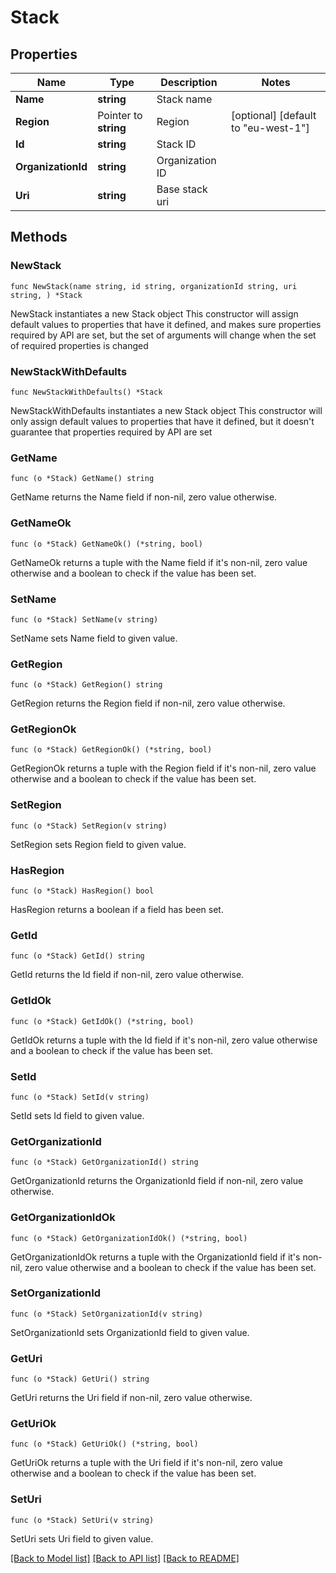 # Stack

## Properties

Name | Type | Description | Notes
------------ | ------------- | ------------- | -------------
**Name** | **string** | Stack name | 
**Region** | Pointer to **string** | Region | [optional] [default to "eu-west-1"]
**Id** | **string** | Stack ID | 
**OrganizationId** | **string** | Organization ID | 
**Uri** | **string** | Base stack uri | 

## Methods

### NewStack

`func NewStack(name string, id string, organizationId string, uri string, ) *Stack`

NewStack instantiates a new Stack object
This constructor will assign default values to properties that have it defined,
and makes sure properties required by API are set, but the set of arguments
will change when the set of required properties is changed

### NewStackWithDefaults

`func NewStackWithDefaults() *Stack`

NewStackWithDefaults instantiates a new Stack object
This constructor will only assign default values to properties that have it defined,
but it doesn't guarantee that properties required by API are set

### GetName

`func (o *Stack) GetName() string`

GetName returns the Name field if non-nil, zero value otherwise.

### GetNameOk

`func (o *Stack) GetNameOk() (*string, bool)`

GetNameOk returns a tuple with the Name field if it's non-nil, zero value otherwise
and a boolean to check if the value has been set.

### SetName

`func (o *Stack) SetName(v string)`

SetName sets Name field to given value.


### GetRegion

`func (o *Stack) GetRegion() string`

GetRegion returns the Region field if non-nil, zero value otherwise.

### GetRegionOk

`func (o *Stack) GetRegionOk() (*string, bool)`

GetRegionOk returns a tuple with the Region field if it's non-nil, zero value otherwise
and a boolean to check if the value has been set.

### SetRegion

`func (o *Stack) SetRegion(v string)`

SetRegion sets Region field to given value.

### HasRegion

`func (o *Stack) HasRegion() bool`

HasRegion returns a boolean if a field has been set.

### GetId

`func (o *Stack) GetId() string`

GetId returns the Id field if non-nil, zero value otherwise.

### GetIdOk

`func (o *Stack) GetIdOk() (*string, bool)`

GetIdOk returns a tuple with the Id field if it's non-nil, zero value otherwise
and a boolean to check if the value has been set.

### SetId

`func (o *Stack) SetId(v string)`

SetId sets Id field to given value.


### GetOrganizationId

`func (o *Stack) GetOrganizationId() string`

GetOrganizationId returns the OrganizationId field if non-nil, zero value otherwise.

### GetOrganizationIdOk

`func (o *Stack) GetOrganizationIdOk() (*string, bool)`

GetOrganizationIdOk returns a tuple with the OrganizationId field if it's non-nil, zero value otherwise
and a boolean to check if the value has been set.

### SetOrganizationId

`func (o *Stack) SetOrganizationId(v string)`

SetOrganizationId sets OrganizationId field to given value.


### GetUri

`func (o *Stack) GetUri() string`

GetUri returns the Uri field if non-nil, zero value otherwise.

### GetUriOk

`func (o *Stack) GetUriOk() (*string, bool)`

GetUriOk returns a tuple with the Uri field if it's non-nil, zero value otherwise
and a boolean to check if the value has been set.

### SetUri

`func (o *Stack) SetUri(v string)`

SetUri sets Uri field to given value.



[[Back to Model list]](../README.md#documentation-for-models) [[Back to API list]](../README.md#documentation-for-api-endpoints) [[Back to README]](../README.md)


